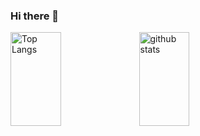 ### Hi there 👋

<!--
**naosuke884/naosuke884** is a ✨ _special_ ✨ repository because its `README.md` (this file) appears on your GitHub profile.

Here are some ideas to get you started:

- 🔭 I’m currently working on ...
- 🌱 I’m currently learning ...
- 👯 I’m looking to collaborate on ...
- 🤔 I’m looking for help with ...
- 💬 Ask me about ...
- 📫 How to reach me: ...
- 😄 Pronouns: ...
- ⚡ Fun fact: ...
-->

<p align="left"> 
  <img alt="Top Langs" height="150px" width="40%" style="border-width:1px;" src="https://github-readme-stats.vercel.app/api/top-langs/?username=naosuke884&layout=compact&show_icons=true&theme=onedark" />
  <img alt="github stats" height="150px" width="40%" style="border-width:1px;" src="https://github-readme-stats.vercel.app/api?username=naosuke884&theme=onedark&show_icons=ture" />
</p>

